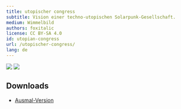 ```yaml
---
title: utopischer congress
subtitle: Vision einer techno-utopischen Solarpunk-Gesellschaft.
medium: Wimmelbild
authors: foxitalic
license: CC BY-SA 4.0
id: utopian-congress
url: /utopischer-congress/
lang: de
---
```


<img src="/utopian-congress/wimmelbild.png" />

<img src="/utopian-congress/back.png" />

## Downloads

- [Ausmal-Version](c3_wimmel_ausmal.pdf)
